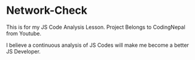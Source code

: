 # Network-Check
This is for my JS Code Analysis Lesson.
Project Belongs to CodingNepal from Youtube.

I believe a continuous analysis of JS Codes will make me become a better JS Developer.
